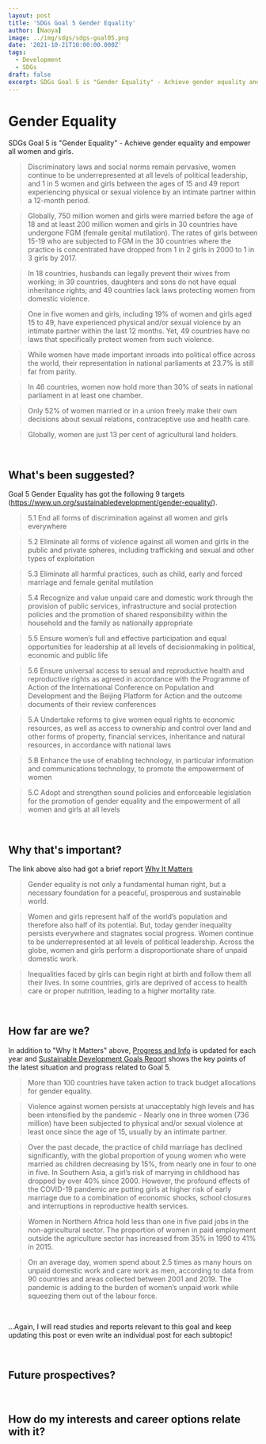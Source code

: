 ```yaml
---
layout: post
title: 'SDGs Goal 5 Gender Equality'
author: [Naoya]
image: ../img/sdgs/sdgs-goal05.png
date: '2021-10-21T10:00:00.000Z'
tags:
  - Development
  - SDGs
draft: false
excerpt: SDGs Goal 5 is "Gender Equality" - Achieve gender equality and empower all women and girls
---
```


# Gender Equality

SDGs Goal 5 is "Gender Equality" - Achieve gender equality and empower all women and girls.

> Discriminatory laws and social norms remain pervasive, women continue to be underrepresented at all levels of political leadership, and 1 in 5 women and girls between the ages of 15 and 49 report experiencing physical or sexual violence by an intimate partner within a 12-month period.

> Globally, 750 million women and girls were married before the age of 18 and at least 200 million women and girls in 30 countries have undergone FGM (female genital mutilation). The rates of girls between 15-19 who are subjected to FGM in the 30 countries where the practice is concentrated have dropped from 1 in 2 girls in 2000 to 1 in 3 girls by 2017.

> In 18 countries, husbands can legally prevent their wives from working; in 39 countries, daughters and sons do not have equal inheritance rights; and 49 countries lack laws protecting women from domestic violence.

> One in five women and girls, including 19% of women and girls aged 15 to 49, have experienced physical and/or sexual violence by an intimate partner within the last 12 months. Yet, 49 countries have no laws that specifically protect women from such violence.

> While women have made important inroads into political office across the world, their representation in national parliaments at 23.7% is still far from parity.

> In 46 countries, women now hold more than 30% of seats in national parliament in at least one chamber.

> Only 52% of women married or in a union freely make their own decisions about sexual relations, contraceptive use and health care.

> Globally, women are just 13 per cent of agricultural land holders.

<br>

## What's been suggested?

Goal 5 Gender Equality has got the following 9 targets (https://www.un.org/sustainabledevelopment/gender-equality/).

> 5.1 End all forms of discrimination against all women and girls everywhere

> 5.2 Eliminate all forms of violence against all women and girls in the public and private spheres, including trafficking and sexual and other types of exploitation

> 5.3 Eliminate all harmful practices, such as child, early and forced marriage and female genital mutilation

> 5.4 Recognize and value unpaid care and domestic work through the provision of public services, infrastructure and social protection policies and the promotion of shared responsibility within the household and the family as nationally appropriate

> 5.5 Ensure women’s full and effective participation and equal opportunities for leadership at all levels of decisionmaking in political, economic and public life

> 5.6 Ensure universal access to sexual and reproductive health and reproductive rights as agreed in accordance with the Programme of Action of the International Conference on Population and Development and the Beijing Platform for Action and the outcome documents of their review conferences

> 5.A Undertake reforms to give women equal rights to economic resources, as well as access to ownership and control over land and other forms of property, financial services, inheritance and natural resources, in accordance with national laws

> 5.B Enhance the use of enabling technology, in particular information and communications technology, to promote the empowerment of women

> 5.C Adopt and strengthen sound policies and enforceable legislation for the promotion of gender equality and the empowerment of all women and girls at all levels

<br>

## Why that's important?

The link above also had got a brief report [Why It Matters](https://www.un.org/sustainabledevelopment/wp-content/uploads/2016/08/5_Why-It-Matters-2020.pdf)

> Gender equality is not only a fundamental human right, but a necessary foundation for a peaceful, prosperous and sustainable world.

> Women and girls represent half of the world’s population and therefore also half of its potential. But, today gender inequality persists everywhere and stagnates social progress. Women continue to be underrepresented at all levels of political leadership. Across the globe, women and girls perform a disproportionate share of unpaid domestic work.

> Inequalities faced by girls can begin right at birth and follow them all their lives. In some countries, girls are deprived of access to health care or proper nutrition, leading to a higher mortality rate.

<br>

## How far are we?

In addition to "Why It Matters" above, [Progress and Info](https://sdgs.un.org/goals/goal5) is updated for each year and [Sustainable Development Goals Report](https://unstats.un.org/sdgs/report/2021/goal-05/) shows the key points of the latest situation and prograss related to Goal 5.

> More than 100 countries have taken action to track budget allocations for gender equality.

> Violence against women persists at unacceptably high levels and has been intensified by the pandemic - Nearly one in three women (736 million) have been subjected to physical and/or sexual violence at least once since the age of 15, usually by an intimate partner.

> Over the past decade, the practice of child marriage has declined significantly, with the global proportion of young women who were married as children decreasing by 15%, from nearly one in four to one in five. In Southern Asia, a girl’s risk of marrying in childhood has dropped by over 40% since 2000. However, the profound effects of the COVID-19 pandemic are putting girls at higher risk of early marriage due to a combination of economic shocks, school closures and interruptions in reproductive health services.

> Women in Northern Africa hold less than one in five paid jobs in the non-agricultural sector. The proportion of women in paid employment outside the agriculture sector has increased from 35% in 1990 to 41% in 2015.

> On an average day, women spend about 2.5 times as many hours on unpaid domestic work and care work as men, according to data from 90 countries and areas collected between 2001 and 2019. The pandemic is adding to the burden of women’s unpaid work while squeezing them out of the labour force.

<br>

...Again, I will read studies and reports relevant to this goal and keep updating this post or even write an individual post for each subtopic!

<br>

## Future prospectives?

<br>

## How do my interests and career options relate with it?

<br>
